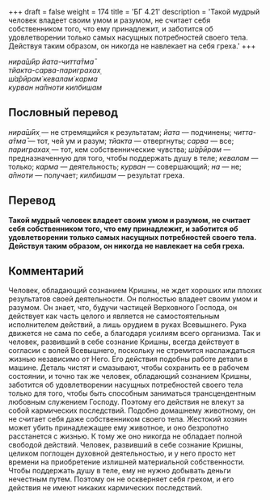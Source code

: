 +++
draft = false
weight = 174
title = 'БГ 4.21'
description = 'Такой мудрый человек владеет своим умом и разумом, не считает себя собственником того, что ему принадлежит, и заботится об удовлетворении только самых насущных потребностей своего тела. Действуя таким образом, он никогда не навлекает на себя греха.'
+++

_нира̄ш́ӣр йата-читта̄тма̄  
тйакта-сарва-париграхах̣  
ш́а̄рӣрам̇ кевалам̇ карма  
курван на̄пноти килбишам_

## Пословный перевод

_нира̄ш́ӣх̣_ — не стремящийся к результатам; _йата_ — подчинены; _читта_\-_а̄тма̄_ — тот, чей ум и разум; _тйакта_ — отвергнуты; _сарва_ — все; _париграхах̣_ — тот, кем собственнические чувства; _ш́а̄рӣрам_ — предназначенную для того, чтобы поддержать душу в теле; _кевалам_ — только; _карма_ — деятельность; _курван_ — совершающий; _на_ — не; _а̄пноти_ — получает; _килбишам_ — результат греха.

## Перевод

**Такой мудрый человек владеет своим умом и разумом, не считает себя собственником того, что ему принадлежит, и заботится об удовлетворении только самых насущных потребностей своего тела. Действуя таким образом, он никогда не навлекает на себя греха.**

## Комментарий

Человек, обладающий сознанием Кришны, не ждет хороших или плохих результатов своей деятельности. Он полностью владеет своим умом и разумом. Он знает, что, будучи частицей Верховного Господа, он действует как часть целого и является не самостоятельным исполнителем действий, а лишь орудием в руках Всевышнего. Рука движется не сама по себе, а благодаря усилиям всего организма. Так и человек, развивший в себе сознание Кришны, всегда действует в согласии с волей Всевышнего, поскольку не стремится наслаждаться жизнью независимо от Него. Его действия подобны работе детали в машине. Деталь чистят и смазывают, чтобы сохранить ее в рабочем состоянии, и точно так же человек, обладающий сознанием Кришны, заботится об удовлетворении насущных потребностей своего тела только для того, чтобы быть способным заниматься трансцендентным любовным служением Господу. Поэтому его действия не влекут за собой кармических последствий. Подобно домашнему животному, он не считает себя даже собственником своего тела. Жестокий хозяин может убить принадлежащее ему животное, и оно безропотно расстанется с жизнью. К тому же оно никогда не обладает полной свободой действий. Человек, развивший в себе сознание Кришны, целиком поглощен духовной деятельностью, и у него просто нет времени на приобретение излишней материальной собственности. Чтобы поддержать душу в теле, ему не нужно добывать деньги нечестным путем. Поэтому он не оскверняет себя грехом, и его действия не имеют никаких кармических последствий.
